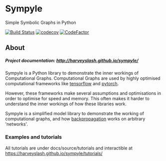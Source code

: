 # Sympyle 
Simple Symbolic Graphs in Python


[![Build Status](https://travis-ci.com/harveyslash/sympyle.svg?branch=master)](https://travis-ci.com/harveyslash/sympyle)
[![codecov](https://codecov.io/gh/harveyslash/Sympyle/branch/master/graph/badge.svg)](https://codecov.io/gh/harveyslash/Sympyle)
[![CodeFactor](https://www.codefactor.io/repository/github/harveyslash/sympyle/badge/master)](https://www.codefactor.io/repository/github/harveyslash/sympyle/overview/master)


## About

##### Project documentation: http://harveyslash.github.io/sympyle/


Sympyle is a Python library to demonstrate the inner workings of Computational
Graphs. Computational Graphs are used by highly optimised computational
frameworks like [tensorflow](https://tensorflow.org) and
[pytorch](https://pytorch.org).

However, these frameworks make several assumptions and optimisations in order
to optimise for speed and memory. This often makes it harder to understand
the inner workings of how these libraries work.

Sympyle is a simplified model library to demonstrate the working of
computational graphs, and how
[backpropagation](https://en.wikipedia.org/wiki/Backpropagation)
works on arbitrary 'networks'.

### Examples and tutorials

All tutorials are under docs/source/tutorials and interactible at https://harveyslash.github.io/sympyle/tutorials/
